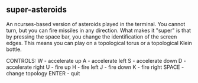 super-asteroids
-----------------

An ncurses-based version of asteroids played in the terminal.
You cannot turn, but you can fire missiles in any direction.
What makes it "super" is that by pressing the space bar, you change the identification of the screen edges.
This means you can play on a topological torus or a topological Klein bottle.

CONTROLS:
	W - accelerate up
	A - accelerate left
	S - accelerate down
	D - accelerate right
	U - fire up
	H - fire left
	J - fire down
	K - fire right
	SPACE - change topology
	ENTER - quit

